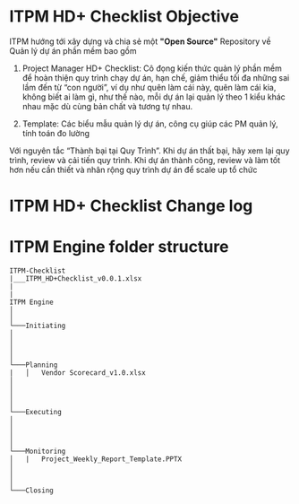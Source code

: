 # ITPM HD+ Checklist Objective

ITPM hướng tới xây dựng và chia sẻ một <b>"Open Source"</b> Repository về Quản lý dự án phần mềm bao gồm

1. Project Manager HD+ Checklist: Cô đọng kiến thức quản lý phần mềm để hoàn thiện quy trình chạy dự án, hạn chế, giảm thiểu tối đa những sai lầm đến từ “con người”, ví dụ như quên làm cái này, quên làm cái kia, không biết ai làm gì, như thế nào, mỗi dự án lại quản lý theo 1 kiểu khác nhau mặc dù cùng bản chất và tương tự nhau. 


2. Template: Các biểu mẫu quản lý dự án, công cụ giúp các PM quản lý, tính toán đo lường

Với nguyên tắc “Thành bại tại Quy Trình”. Khi dự án thất bại, hãy xem lại quy trình, review và cải tiến quy trình. Khi dự án thành công, review và làm tốt hơn nếu cần thiết và nhân rộng quy trình dự án để scale up tổ chức


# ITPM HD+ Checklist Change log

# ITPM Engine folder structure
```
ITPM-Checklist
|___ITPM_HD+Checklist_v0.0.1.xlsx
|
|
ITPM Engine
│       
│
└───Initiating
│      
│      
│   
│   
└───Planning
|   │   Vendor Scorecard_v1.0.xlsx
│      
│      
│   
│   
└───Executing
│      
│      
│   
│   
└───Monitoring
│   |   Project_Weekly_Report_Template.PPTX
│      
│   
│   
└───Closing

```
